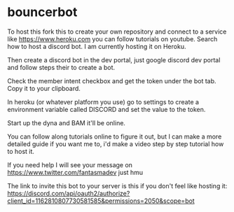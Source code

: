 # bouncerbot
To host this fork this to create your own repository and connect to a service like https://www.heroku.com you can follow tutorials on youtube. Search how to host a discord bot. I am currently hosting it on Heroku.

Then create a discord bot in the dev portal, just google discord dev portal and follow steps their to create a bot.

Check the member intent checkbox and get the token under the bot tab. Copy it to your clipboard. 

In heroku (or whatever platform you use) go to settings to create a environment variable called DISCORD and set the value to the token.

Start up the dyna and BAM it'll be online.

You can follow along tutorials online to figure it out, but I can make a more detailed guide if you want me to, i'd make a video step by step tutorial how to host it. 

If you need help I will see your message on https://www.twitter.com/fantasmadev just hmu 

The link to invite this bot to your server is this if you don't feel like hosting it:
https://discord.com/api/oauth2/authorize?client_id=1162810807730581585&permissions=2050&scope=bot
